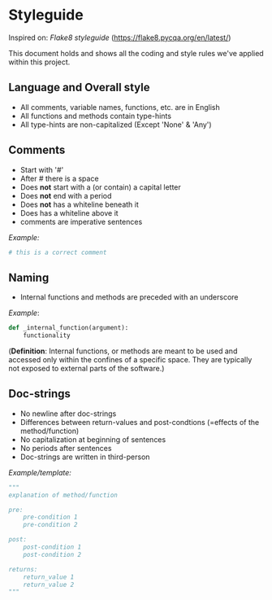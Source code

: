 # Styleguide

Inspired on: *Flake8 styleguide* (<https://flake8.pycqa.org/en/latest/>)

This document holds and shows all the coding and style rules we've applied within this project.

## Language and Overall style

- All comments, variable names, functions, etc. are in English
- All functions and methods contain type-hints
- All type-hints are non-capitalized (Except 'None' & 'Any')

## Comments

- Start with '#'
- After # there is a space
- Does **not** start with a (or contain) a capital letter
- Does **not** end with a period
- Does **not** has a whiteline beneath it
- Does has a whiteline above it
- comments are imperative sentences

*Example:*

```python
# this is a correct comment
```

## Naming

- Internal functions and methods are preceded with an underscore

*Example*:

```python
def _internal_function(argument):
    functionality
```

(**Definition**: Internal  functions, or methods are  meant to be used and accessed only within the confines of a specific space. They are typically not exposed to external parts of the software.)

## Doc-strings

- No newline after doc-strings
- Differences between return-values and post-condtions (=effects of the method/function)
- No capitalization at beginning of sentences
- No periods after sentences
- Doc-strings are written in third-person

*Example/template:*

```python
"""
explanation of method/function

pre: 
    pre-condition 1
    pre-condition 2

post:
    post-condition 1
    post-condition 2

returns:
    return_value 1
    return_value 2       
"""
```
